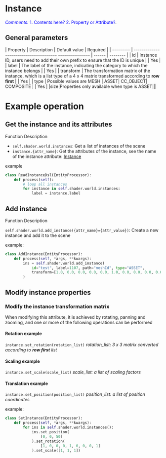 # Instance

<span style="color:blue">*Comments:* 1. Contents here? 2. Property or Attribute?</span>.

## General parameters
| Property | Description | Default value | Required |
| --------- | --------------------------------------- ---------------- | ------ | -------- |
| id | Instance ID, users need to add their own prefix to ensure that the ID is unique | | Yes |
| label | The label of the instance, indicating the category to which the instance belongs | | Yes |
| transform | The transformation matrix of the instance, which is a list type of a 4 x 4 matrix transformed according to **row first** | | Yes |
| type | Possible values are MESH \| ASSET\| CC_OBJECT\| COMPOSITE | | Yes |
|size|Properties only available when type is ASSET|||


# Example operation

<!-- toc -->

## Get the instance and its attributes
Function Description
* ```self.shader.world.instances```: Get a list of instances of the scene
* ```instance.{attr_name}```: Get the attributes of the instance, see the name of the instance attribute: [Instance](../dsl/instance.md)

example
```python
class ReadInstanceDsl(EntityProcessor):
    def process(self):
        # loop all instances
        for instance in self.shader.world.instances:
            label = instance.label
```

## Add instance
Function Description

```self.shader.world.add_instance({attr_name}={attr_value})```: Create a new instance and add it to the scene

example:

```python
class AddInstance(EntityProcessor):
    def process(self, *args, **kwargs):
        ins = self.shader.world.add_instance(
            id="test", label=1107, path="meshId", type="ASSET",
            transform=[1.0, 0.0, 0.0, 0.0, 0.0, 1.0, 0.0, 0.0, 0.0, 0.0, 1.0, 0.0, 0.0, 0.0, 0.0, 1.0]
        )
```
## Modify instance properties
### Modify the instance transformation matrix
When modifying this attribute, it is achieved by rotating, panning and zooming, and one or more of the following operations can be performed
#### Rotation example
`instance.set_rotation(rotation_list)`
*rotation_list: 3 x 3 matrix converted according to **row first** list*

#### Scaling example
`instance.set_scale(scale_list)`
*scale_list: a list of scaling factors*

#### Translation example
`instance.set_position(position_list)`
*position_list: a list of position coordinates*

example:
```python
class SetInstance(EntityProcessor):
    def process(self, *args, **kwargs):
        for ins in self.shader.world.instances():
            ins.set_position(
                [0, 0, 50]
            ).set_rotation(
                [1, 0, 0, 0, 1, 0, 0, 0, 1]
            ).set_scale([1, 1, 1])

```
